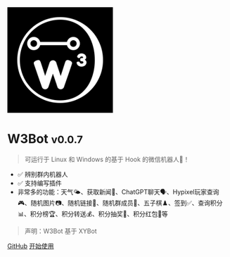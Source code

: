 <img alt="W3Bot 微信机器人 logo" width="240" src="https://github.com/caoyang2002/W3Bot/raw/main/docs/images/w3bot.png">

# W3Bot <small>v0.0.7</small>

> 可运行于 Linux 和 Windows 的基于 Hook 的微信机器人🤖️！

- ✅ 辨别群内机器人
- ✅ 支持编写插件
- 非常多的功能：天气🌤️、获取新闻📰、ChatGPT聊天🗣️、Hypixel玩家查询🎮、随机图片📷、随机链接🔗、随机群成员👥、五子棋♟️、签到✅、查询积分📊、积分榜🏆、积分转送💰、积分抽奖🎁、积分红包🧧等

> 声明：W3Bot 基于 XYBot


[GitHub](https://github.com/caoyang2002/W3Bot)
[开始使用](README.md)
